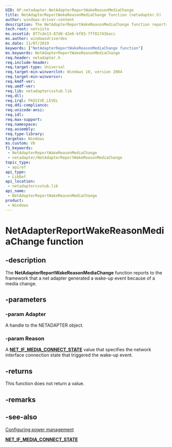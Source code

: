 ```yaml
---
UID: NF:netadapter.NetAdapterReportWakeReasonMediaChange
title: NetAdapterReportWakeReasonMediaChange function (netadapter.h)
author: windows-driver-content
description: The NetAdapterReportWakeReasonMediaChange function reports to the framework that a net adapter generated a wake-up event because of a media change.
tech.root: netvista
ms.assetid: 877cde13-87d8-42e6-bf83-7ff81743bacc
ms.author: windowsdriverdev
ms.date: 11/07/2019
keywords: ["NetAdapterReportWakeReasonMediaChange function"]
ms.keywords: NetAdapterReportWakeReasonMediaChange
req.header: netadapter.h
req.include-header: 
req.target-type: Universal
req.target-min-winverclnt: Windows 10, version 2004
req.target-min-winversvr: 
req.kmdf-ver: 
req.umdf-ver: 
req.lib: netadaptercxstub.lib
req.dll: 
req.irql: PASSIVE_LEVEL
req.ddi-compliance: 
req.unicode-ansi: 
req.idl: 
req.max-support: 
req.namespace: 
req.assembly: 
req.type-library: 
targetos: Windows
ms.custom: Vb
f1_keywords:
 - NetAdapterReportWakeReasonMediaChange
 - netadapter/NetAdapterReportWakeReasonMediaChange
topic_type:
 - apiref
api_type:
 - LibDef
api_location:
 - netadaptercxstub.lib
api_name:
 - NetAdapterReportWakeReasonMediaChange
product:
 - Windows
---
```


# NetAdapterReportWakeReasonMediaChange function


## -description

The **NetAdapterReportWakeReasonMediaChange** function reports to the framework that a net adapter generated a wake-up event because of a media change.

## -parameters

### -param Adapter

A handle to the NETADAPTER object.

### -param Reason

A [**NET_IF_MEDIA_CONNECT_STATE**](https://docs.microsoft.com/windows/win32/api/ifdef/ne-ifdef-net_if_media_connect_state) value that specifies the network interface connection state that triggered the wake-up event.

## -returns

This function does not return a value.

## -remarks

## -see-also

[Configuring power management](https://docs.microsoft.com/windows-hardware/drivers/netcx/configuring-power-management)

[**NET_IF_MEDIA_CONNECT_STATE**](https://docs.microsoft.com/windows/win32/api/ifdef/ne-ifdef-net_if_media_connect_state)

